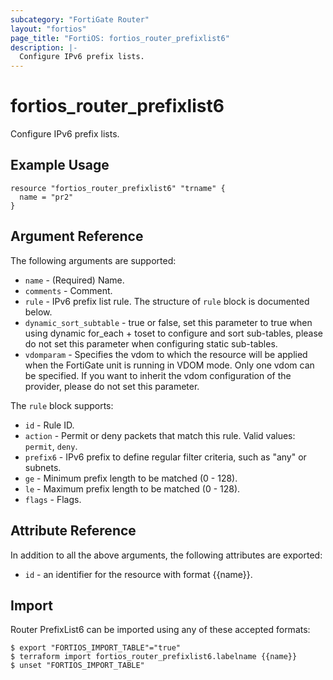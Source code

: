 ```yaml
---
subcategory: "FortiGate Router"
layout: "fortios"
page_title: "FortiOS: fortios_router_prefixlist6"
description: |-
  Configure IPv6 prefix lists.
---
```


# fortios_router_prefixlist6
Configure IPv6 prefix lists.

## Example Usage

```hcl
resource "fortios_router_prefixlist6" "trname" {
  name = "pr2"
}
```

## Argument Reference

The following arguments are supported:

* `name` - (Required) Name.
* `comments` - Comment.
* `rule` - IPv6 prefix list rule. The structure of `rule` block is documented below.
* `dynamic_sort_subtable` - true or false, set this parameter to true when using dynamic for_each + toset to configure and sort sub-tables, please do not set this parameter when configuring static sub-tables.
* `vdomparam` - Specifies the vdom to which the resource will be applied when the FortiGate unit is running in VDOM mode. Only one vdom can be specified. If you want to inherit the vdom configuration of the provider, please do not set this parameter.

The `rule` block supports:

* `id` - Rule ID.
* `action` - Permit or deny packets that match this rule. Valid values: `permit`, `deny`.
* `prefix6` - IPv6 prefix to define regular filter criteria, such as "any" or subnets.
* `ge` - Minimum prefix length to be matched (0 - 128).
* `le` - Maximum prefix length to be matched (0 - 128).
* `flags` - Flags.


## Attribute Reference

In addition to all the above arguments, the following attributes are exported:
* `id` - an identifier for the resource with format {{name}}.

## Import

Router PrefixList6 can be imported using any of these accepted formats:
```
$ export "FORTIOS_IMPORT_TABLE"="true"
$ terraform import fortios_router_prefixlist6.labelname {{name}}
$ unset "FORTIOS_IMPORT_TABLE"
```
